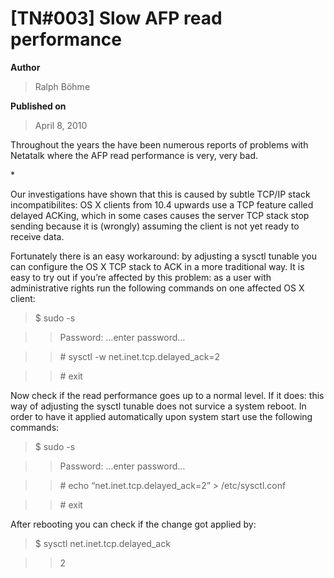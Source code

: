 # \[TN#003\] Slow AFP read performance

**Author**

> Ralph Böhme

**Published on**

> April 8, 2010

Throughout the years the have been numerous reports of problems with
Netatalk where the AFP read performance is very, very bad.

<span id="more-90">*

Our investigations have shown that this is caused by subtle TCP/IP stack
incompatibilites: OS X clients from 10.4 upwards use a TCP feature
called delayed ACKing, which in some cases causes the server TCP stack
stop sending because it is (wrongly) assuming the client is not yet
ready to receive data.

Fortunately there is an easy workaround: by adjusting a sysctl tunable
you can configure the OS X TCP stack to ACK in a more traditional way.
It is easy to try out if you’re affected by this problem: as a user with
administrative rights run the following commands on one affected OS X
client:

> \$ sudo -s

> > Password: …enter password…

> > \# sysctl -w net.inet.tcp.delayed_ack=2

> > \# exit

Now check if the read performance goes up to a normal level. If it does:
this way of adjusting the sysctl tunable does not survice a system
reboot. In order to have it applied automatically upon system start use
the following commands:

> \$ sudo -s

> > Password: …enter password…

> > \# echo “net.inet.tcp.delayed_ack=2” \> /etc/sysctl.conf

> > \# exit

After rebooting you can check if the change got applied by:

> \$ sysctl net.inet.tcp.delayed_ack

> > 2
